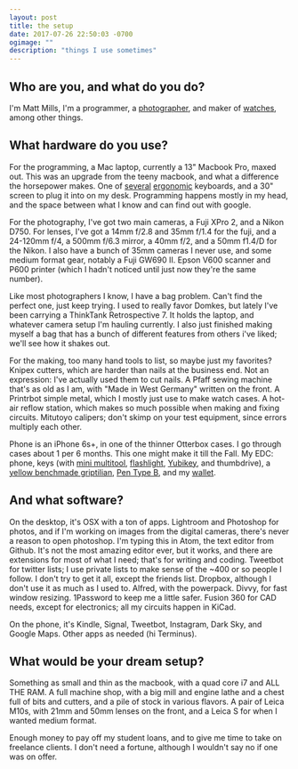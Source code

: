```yaml
---
layout: post
title: the setup
date: 2017-07-26 22:50:03 -0700
ogimage: ""
description: "things I use sometimes"
---
```


## Who are you, and what do you do?

I'm Matt Mills, I'm a programmer, a [photographer](http://matt.pictures), and maker of [watches](http://ourglass.watch), among other things.

## What hardware do you use?

For the programming, a Mac laptop, currently a 13" Macbook Pro, maxed out. This was an upgrade from the teeny macbook, and what a difference the horsepower makes. One of [several](https://midnight.computer/2017/06/29/wireless-atreus.html) [ergonomic](https://input.club/devices/infinity-ergodox/) keyboards, and a 30" screen to plug it into on my desk. Programming happens mostly in my head, and the space between what I know and can find out with google.

For the photography, I've got two main cameras, a Fuji XPro 2, and a Nikon D750. For lenses, I've got a 14mm f/2.8 and 35mm f/1.4 for the fuji, and a 24-120mm f/4, a 500mm f/6.3 mirror, a 40mm f/2, and a 50mm f1.4/D for the Nikon. I also have a bunch of 35mm cameras I never use, and some medium format gear, notably a Fuji GW690 II. Epson V600 scanner and P600 printer (which I hadn't noticed until just now they're the same number).

Like most photographers I know, I have a bag problem. Can't find the perfect one, just keep trying. I used to really favor Domkes, but lately I've been carrying a ThinkTank Retrospective 7. It holds the laptop, and whatever camera setup I'm hauling currently. I also just finished making myself a bag that has a bunch of different features from others i've liked; we'll see how it shakes out.

For the making, too many hand tools to list, so maybe just my favorites? Knipex cutters, which are harder than nails at the business end. Not an expression: I've actually used them to cut nails. A Pfaff sewing machine that's as old as I am, with "Made in West Germany" written on the front. A Printrbot simple metal, which I mostly just use to make watch cases. A hot-air reflow station, which makes so much possible when making and fixing circuits. Mitutoyo calipers; don't skimp on your test equipment, since errors multiply each other.

Phone is an iPhone 6s+, in one of the thinner Otterbox cases. I go through cases about 1 per 6 months. This one might make it till the Fall. My EDC: phone, keys (with [mini multitool](https://www.amazon.com/Swiss-Tech-ST66676-Polished-Multitool/dp/B0001EFSTI), [flashlight](https://www.amazon.com/gp/product/B00KPSHSMA/), [Yubikey](https://www.amazon.com/Yubico-Y-158-YubiKey-4/dp/B018Y1Q71M/), and thumbdrive), a [yellow benchmade griptilian](https://www.amazon.com/dp/B00152RXH0/ref=cm_sw_r_cp_dp_T2_RByEzbPV9CTQ5), [Pen Type B](https://cwandt.com/products/pen-type-b?variant=30696392260), and my [wallet](https://decadentminimalist.com/products/dm1-aluminum).

## And what software?

On the desktop, it's OSX with a ton of apps. Lightroom and Photoshop for photos, and if I'm working on images from the digital cameras, there's never a reason to open photoshop. I'm typing this in Atom, the text editor from Github. It's not the most amazing editor ever, but it works, and there are extensions for most of what I need; that's for writing and coding. Tweetbot for twitter lists; I use private lists to make sense of the ~400 or so people I follow. I don't try to get it all, except the friends list. Dropbox, although I don't use it as much as I used to. Alfred, with the powerpack. Divvy, for fast window resizing. 1Password to keep me a little safer. Fusion 360 for CAD needs, except for electronics; all my circuits happen in KiCad.

On the phone, it's Kindle, Signal, Tweetbot, Instagram, Dark Sky, and Google Maps. Other apps as needed (hi Terminus).

## What would be your dream setup?

Something as small and thin as the macbook, with a quad core i7 and ALL THE RAM. A full machine shop, with a big mill and engine lathe and a chest full of bits and cutters, and a pile of stock in various flavors. A pair of Leica M10s, with 21mm and 50mm lenses on the front, and a Leica S for when I wanted medium format.

Enough money to pay off my student loans, and to give me time to take on freelance clients. I don't need a fortune, although I wouldn't say no if one was on offer.  
